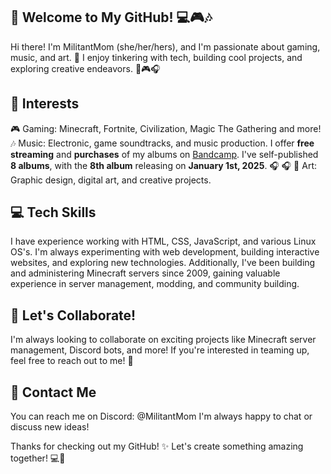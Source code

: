 
## 👋 Welcome to My GitHub! 💻🎮🎶

Hi there! I'm MilitantMom (she/her/hers), and I'm passionate about gaming, music, and art. 🌟
I enjoy tinkering with tech, building cool projects, and exploring creative endeavors. 🎨🎮🎧

## 🌟 Interests

🎮 Gaming: Minecraft, Fortnite, Civilization, Magic The Gathering and more!
🎶 Music: Electronic, game soundtracks, and music production. I offer **free streaming** and **purchases** of my albums on [Bandcamp](https://croat.bandcamp.com). I've self-published **8 albums**, with the **8th album** releasing on **January 1st, 2025**. 🎧
 🎧
🎨 Art: Graphic design, digital art, and creative projects.

## 💻 Tech Skills

I have experience working with HTML, CSS, JavaScript, and various Linux OS's. I'm always experimenting with web development, building interactive websites, and exploring new technologies.
Additionally, I've been building and administering Minecraft servers since 2009, gaining valuable experience in server management, modding, and community building.

## 💬 Let's Collaborate!

I'm always looking to collaborate on exciting projects like Minecraft server management, Discord bots, and more!
If you're interested in teaming up, feel free to reach out to me! 🤝

## 📱 Contact Me

You can reach me on Discord: @MilitantMom
I'm always happy to chat or discuss new ideas!

Thanks for checking out my GitHub! ✨
Let's create something amazing together! 💻💫

